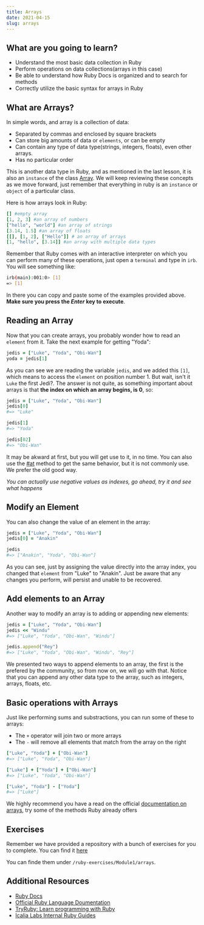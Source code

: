 ```yaml
---
title: Arrays
date: 2021-04-15
slug: arrays
---
```


## What are you going to learn?

* Understand the most basic data collection in Ruby 
* Perform operations on data collections(arrays in this case)
* Be able to understand how Ruby Docs is organized and to search for methods 
* Correctly utilize the basic syntax for arrays in Ruby

## What are Arrays?

In simple words, and array is a collection of data:

* Separated by commas and enclosed by square brackets 
* Can store big amounts of data or `elements`, or can be empty 
* Can contain any type of data type(strings, integers, floats), even other arrays.
* Has no particular order

This is another data type in Ruby, and as mentioned in the last lesson, it is also an `instance` of the class 
[Array](https://ruby-doc.org/core-3.0.1/Array.html). We will keep reviewing these concepts as we move forward, just remember that everything in ruby is an `instance` or `object` of a particular class.

Here is how arrays look in Ruby:

```ruby
[] #empty array
[1, 2, 3] #an array of numbers
["hello", "world"] #an array of strings
[3.14, 1.5] #an array of floats
[[], [1, 2], ["Hello"]] # an array of arrays
[1, "hello", [3.14]] #an array with multiple data types
```

Remember that Ruby comes with an interactive interpreter on which you can perform many of these operations, just open a `terminal` and type in `irb`. You will see something like:

```bash
irb(main):001:0> [1]
=> [1]
```

In there you can copy and paste some of the examples provided above. **Make sure you press the *Enter* key to execute**.

## Reading an Array

Now that you can create arrays, you probably wonder how to read an `element` from it. Take the next example for
getting "Yoda":

```ruby
jedis = ["Luke", "Yoda", "Obi-Wan"]
yoda = jedis[1]
```

As you can see we are reading the variable `jedis`, and we added this `[1]`, which means to access the `element` on position number 1. But wait, isn't it `Luke` the first Jedi?. The answer is not quite, as
something important about arrays is that **the index on which an array begins, is 0**, so:

```ruby
jedis = ["Luke", "Yoda", "Obi-Wan"]
jedis[0]
#=> "Luke"

jedis[1]
#=> "Yoda"

jedis[02]
#=> "Obi-Wan"
```

It may be akward at first, but you will get use to it, in no time. You can also use the [#at](https://ruby-doc.org/core-2.7.0/Array.html#method-i-at) method to get the same behavior, but it is not commonly use. We prefer the old good way.

*You can actually use negative values as indexes, go ahead, try it and see what happens*

## Modify an Element

You can also change the value of an element in the array:

```ruby
jedis = ["Luke", "Yoda", "Obi-Wan"]
jedis[0] = "Anakin"

jedis
#=> ["Anakin", "Yoda", "Obi-Wan"]
```

As you can see, just by assigning the value directly into the array index, you changed that `element` from "Luke" to "Anakin". Just be aware that any changes you perform, will persist and unable to be recovered.

## Add elements to an Array

Another way to modify an array is to adding or appending new elements:

```ruby
jedis = ["Luke", "Yoda", "Obi-Wan"]
jedis << "Windu"
#=> ["Luke", "Yoda", "Obi-Wan", "Windu"]

jedis.append("Rey")
#=> ["Luke", "Yoda", "Obi-Wan", "Windu", "Rey"]
```

We presented two ways to append elements to an array, the first is the prefered by the community, so from now on, we will go with that. Notice that you can append any other data type to the array, such as integers, arrays, floats, etc.

## Basic operations with Arrays

Just like performing sums and substractions, you can run some of these to arrays:

* The `+` operator will join two or more arrays
* The `-` will remove all elements that match from the array on the right

```ruby
["Luke", "Yoda"] + ["Obi-Wan"]
#=> ["Luke", "Yoda", "Obi-Wan"]

["Luke"] + ["Yoda"] + ["Obi-Wan"]
#=> ["Luke", "Yoda", "Obi-Wan"]

["Luke", "Yoda"] - ["Yoda"]
#=> ["Luke"]
```

We highly recommend you have a read on the official [documentation on arrays](https://ruby-doc.org/core-2.7.0/Array.html), try some of the methods Ruby already offers

## Exercises

Remember we have provided a repository with a bunch of exercises for you to complete. You can find it [here](https://github.com/kurenn/ruby-exercises)

You can finde them under `/ruby-exercises/Module1/arrays`.

## Additional Resources

+ [Ruby Docs](https://www.ruby-doc.org/)
+ [Official Ruby Language Doumentation](https://ruby-doc.org/core-2.6/)
+ [TryRuby: Learn programming with Ruby](https://ruby.github.io/TryRuby/)
+ [Icalia Labs Internal Ruby Guides](https://github.com/IcaliaLabs/guides/tree/master/stack/ruby)